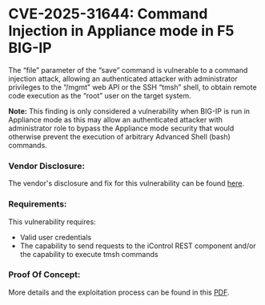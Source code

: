 # CVE-2025-31644: Command Injection in Appliance mode in F5 BIG-IP

The “file” parameter of the “save” command is vulnerable to a command injection attack, allowing an authenticated attacker with administrator privileges to the “/mgmt” web API or the SSH “tmsh” shell, to obtain remote code execution as the “root” user on the target system.

**Note:** This finding is only considered a vulnerability when BIG-IP is run in Appliance mode as this may allow an authenticated attacker with administrator role to bypass the Appliance mode security that would otherwise prevent the execution of arbitrary Advanced Shell (bash) commands.

### Vendor Disclosure:

The vendor's disclosure and fix for this vulnerability can be found [here](https://my.f5.com/manage/s/article/K000148591).

### Requirements:

This vulnerability requires:
<br/>
- Valid user credentials
- The capability to send requests to the iControl REST component and/or the capability to execute tmsh commands

### Proof Of Concept:

More details and the exploitation process can be found in this [PDF](https://github.com/mbadanoiu/CVE-2025-31644/blob/main/F5%20-%20CVE-2025-31644.pdf).

